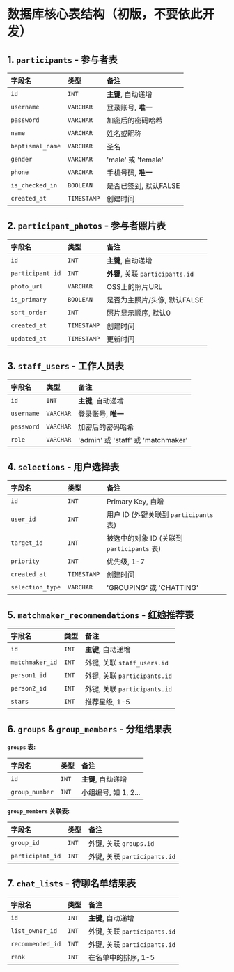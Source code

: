 # 数据库核心表结构（初版，不要依此开发）

## 1. `participants` - 参与者表

| 字段名 | 类型 | 备注 |
| :--- | :--- | :--- |
| `id` | `INT` | **主键**, 自动递增 |
| `username` | `VARCHAR` | 登录账号, **唯一** |
| `password` | `VARCHAR` | 加密后的密码哈希 |
| `name` | `VARCHAR` | 姓名或昵称 |
| `baptismal_name` | `VARCHAR` | 圣名 |
| `gender` | `VARCHAR` | 'male' 或 'female' |
| `phone` | `VARCHAR` | 手机号码, **唯一** |
| `is_checked_in`| `BOOLEAN` | 是否已签到, 默认FALSE |
| `created_at` | `TIMESTAMP` | 创建时间 |

## 2. `participant_photos` - 参与者照片表

| 字段名 | 类型 | 备注 |
| :--- | :--- | :--- |
| `id` | `INT` | **主键**, 自动递增 |
| `participant_id` | `INT` | **外键**, 关联 `participants.id` |
| `photo_url` | `VARCHAR` | OSS上的照片URL |
| `is_primary` | `BOOLEAN` | 是否为主照片/头像, 默认FALSE |
| `sort_order` | `INT` | 照片显示顺序, 默认0 |
| `created_at` | `TIMESTAMP` | 创建时间 |
| `updated_at` | `TIMESTAMP` | 更新时间 |

## 3. `staff_users` - 工作人员表

| 字段名 | 类型 | 备注 |
| :--- | :--- | :--- |
| `id` | `INT` | **主键**, 自动递增 |
| `username` | `VARCHAR` | 登录账号, **唯一** |
| `password` | `VARCHAR` | 加密后的密码哈希 |
| `role` | `VARCHAR` | 'admin' 或 'staff' 或 'matchmaker' |

## 4. `selections` - 用户选择表

| 字段名 | 类型 | 备注 |
| :--- | :--- | :--- |
| `id` | `INT` | Primary Key, 自增 |
| `user_id` | `INT` | 用户 ID (外键关联到 `participants` 表) |
| `target_id` | `INT` | 被选中的对象 ID (关联到 `participants` 表) |
| `priority` | `INT` | 优先级, 1-7 |
| `created_at` | `TIMESTAMP` | 创建时间 |
| `selection_type` | `VARCHAR` | 'GROUPING' 或 'CHATTING' |

## 5. `matchmaker_recommendations` - 红娘推荐表

| 字段名 | 类型 | 备注 |
| :--- | :--- | :--- |
| `id` | `INT` | **主键**, 自动递增 |
| `matchmaker_id`| `INT` | 外键, 关联 `staff_users.id` |
| `person1_id` | `INT` | 外键, 关联 `participants.id` |
| `person2_id` | `INT` | 外键, 关联 `participants.id` |
| `stars` | `INT` | 推荐星级, 1-5 |

## 6. `groups` & `group_members` - 分组结果表

**`groups` 表:**

| 字段名 | 类型 | 备注 |
| :--- | :--- | :--- |
| `id` | `INT` | **主键**, 自动递增 |
| `group_number` | `INT` | 小组编号, 如 1, 2... |

**`group_members` 关联表:**

| 字段名 | 类型 | 备注 |
| :--- | :--- | :--- |
| `group_id` | `INT` | 外键, 关联 `groups.id` |
| `participant_id` | `INT` | 外键, 关联 `participants.id` |

## 7. `chat_lists` - 待聊名单结果表

| 字段名 | 类型 | 备注 |
| :--- | :--- | :--- |
| `id` | `INT` | **主键**, 自动递增 |
| `list_owner_id` | `INT` | 外键, 关联 `participants.id` |
| `recommended_id`| `INT` | 外键, 关联 `participants.id` |
| `rank` | `INT` | 在名单中的排序, 1-5 |